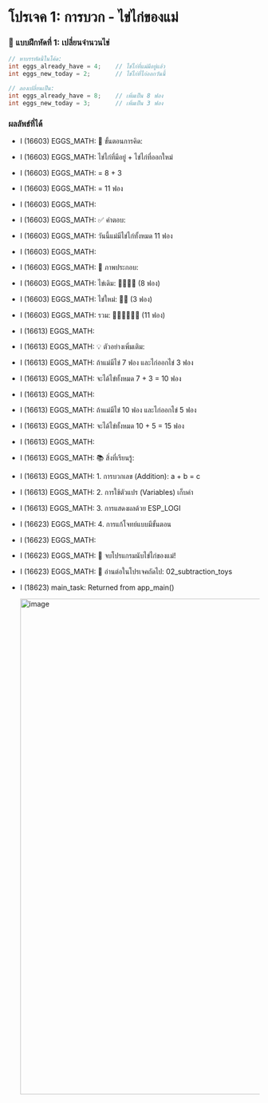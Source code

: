 # โปรเจค 1: การบวก - ไข่ไก่ของแม่
 ### 📝 แบบฝึกหัดที่ 1: เปลี่ยนจำนวนไข่
```c
// หาบรรทัดนี้ในโค้ด:
int eggs_already_have = 4;    // ไข่ไก่ที่แม่มีอยู่แล้ว
int eggs_new_today = 2;       // ไข่ไก่ที่ไก่ออกวันนี้

// ลองเปลี่ยนเป็น:
int eggs_already_have = 8;    // เพิ่มเป็น 8 ฟอง
int eggs_new_today = 3;       // เพิ่มเป็น 3 ฟอง
```
   ### ผลลัพธ์ที่ได้
- I (16603) EGGS_MATH: 🧮 ขั้นตอนการคิด:
- I (16603) EGGS_MATH:    ไข่ไก่ที่มีอยู่ + ไข่ไก่ที่ออกใหม่
- I (16603) EGGS_MATH:    = 8 + 3
- I (16603) EGGS_MATH:    = 11 ฟอง
- I (16603) EGGS_MATH:
- I (16603) EGGS_MATH: ✅ คำตอบ:
- I (16603) EGGS_MATH:    วันนี้แม่มีไข่ไก่ทั้งหมด 11 ฟอง
- I (16603) EGGS_MATH: 
- I (16603) EGGS_MATH: 🎨 ภาพประกอบ:
- I (16603) EGGS_MATH:    ไข่เดิม: 🥚🥚🥚🥚 (8 ฟอง)
- I (16603) EGGS_MATH:    ไข่ใหม่: 🥚🥚 (3 ฟอง)
- I (16603) EGGS_MATH:    รวม:    🥚🥚🥚🥚🥚🥚 (11 ฟอง)
- I (16613) EGGS_MATH:
- I (16613) EGGS_MATH: 💡 ตัวอย่างเพิ่มเติม:
- I (16613) EGGS_MATH:    ถ้าแม่มีไข่ 7 ฟอง และไก่ออกไข่ 3 ฟอง
- I (16613) EGGS_MATH:    จะได้ไข่ทั้งหมด 7 + 3 = 10 ฟอง
- I (16613) EGGS_MATH:
- I (16613) EGGS_MATH:    ถ้าแม่มีไข่ 10 ฟอง และไก่ออกไข่ 5 ฟอง
- I (16613) EGGS_MATH:    จะได้ไข่ทั้งหมด 10 + 5 = 15 ฟอง
- I (16613) EGGS_MATH: 
- I (16613) EGGS_MATH: 📚 สิ่งที่เรียนรู้:
- I (16613) EGGS_MATH:    1. การบวกเลข (Addition): a + b = c
- I (16613) EGGS_MATH:    2. การใช้ตัวแปร (Variables) เก็บค่า
- I (16613) EGGS_MATH:    3. การแสดงผลด้วย ESP_LOGI
- I (16623) EGGS_MATH:    4. การแก้โจทย์แบบมีขั้นตอน
- I (16623) EGGS_MATH:
- I (16623) EGGS_MATH: 🎉 จบโปรแกรมนับไข่ไก่ของแม่!
- I (16623) EGGS_MATH: 📖 อ่านต่อในโปรเจคถัดไป: 02_subtraction_toys
- I (18623) main_task: Returned from app_main()

  
  <img width="1598" height="994" alt="image" src="https://github.com/user-attachments/assets/d8298904-e705-4951-abf4-830c08f0aedf" />

